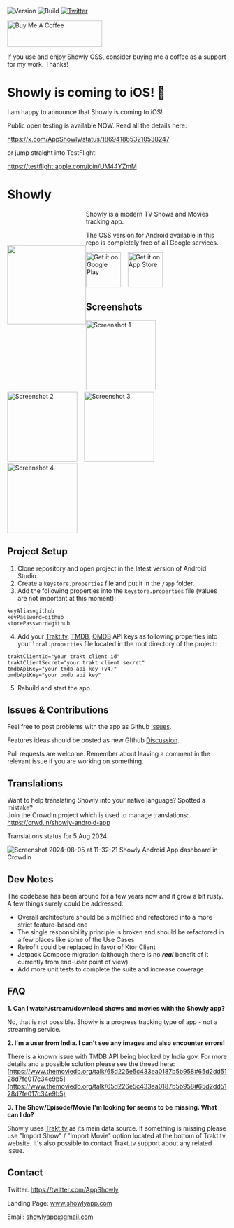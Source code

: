 ![Version](https://img.shields.io/github/v/tag/michaldrabik/showly-2.0?label=version)
![Build]( https://img.shields.io/github/actions/workflow/status/michaldrabik/showly-2.0/android.yml?branch=master)
[![Twitter](https://img.shields.io/twitter/follow/AppShowly?style=social)](https://twitter.com/AppShowly)

<a href="https://www.buymeacoffee.com/showly" target="_blank"><img src="https://cdn.buymeacoffee.com/buttons/v2/default-red.png" alt="Buy Me A Coffee" style="height: 60px !important;width: 217px !important;" ></a>

If you use and enjoy Showly OSS, consider buying me a coffee as a support for my work. Thanks!

# Showly is coming to iOS! 🍎

I am happy to announce that Showly is coming to iOS!

Public open testing is available NOW.
Read all the details here:

https://x.com/AppShowly/status/1869418653210538247

or jump straight into TestFlight:

https://testflight.apple.com/join/UM44YZmM

# Showly

<img src="https://github.com/user-attachments/assets/b31c6ce6-7257-4c90-a13b-b12603e105a9" align="left" width="180" hspace="0" vspace="80" />

Showly is a modern TV Shows and Movies tracking app.

The OSS version for Android available in this repo is completely free of all Google services.

<a href="https://play.google.com/store/apps/details?id=com.michaldrabik.showly2"><img
    alt="Get it on Google Play"
    height="80"
    src="https://github.com/user-attachments/assets/3e49d1b3-1046-4e76-ad50-dfd859c23f3a"/></a>
&nbsp;&nbsp;
<a href="https://testflight.apple.com/join/UM44YZmM"><img
    alt="Get it on App Store"
    height="80"
    src="https://github.com/user-attachments/assets/f43c7c55-01d8-4ac3-99dd-ca8e0f574283"/></a>

## Screenshots

<div>
   <img src="https://github.com/user-attachments/assets/84f00049-6593-4cb6-bbe3-9cff7ffd313f" width="160" alt="Screenshot 1">
  &nbsp;&nbsp;
   <img src="https://github.com/user-attachments/assets/81dcb5a1-0db0-40bd-bba4-0bb82fbc7a4e" width="160" alt="Screenshot 2">
  &nbsp;&nbsp;
   <img src="https://github.com/user-attachments/assets/a6959690-57d0-40c9-a2e3-f02216aacc71" width="160" alt="Screenshot 3">
  &nbsp;&nbsp;
  <img src="https://github.com/user-attachments/assets/255505c5-ddc4-4ae6-b130-1ef47057e9b8" width="160" alt="Screenshot 4">
</div>

## Project Setup

1. Clone repository and open project in the latest version of Android Studio.
2. Create a `keystore.properties` file and put it in the `/app` folder.
3. Add the following properties into the `keystore.properties` file (values are not important at this moment):

```
keyAlias=github
keyPassword=github
storePassword=github
```

4. Add your [Trakt.tv](https://trakt.tv/oauth/applications), [TMDB](https://developers.themoviedb.org/3/), [OMDB](http://www.omdbapi.com) API keys as
   following properties into your `local.properties` file located in the root directory of the project:

```
traktClientId="your trakt client id"
traktClientSecret="your trakt client secret"
tmdbApiKey="your tmdb api key (v4)"
omdbApiKey="your omdb api key"
```

5. Rebuild and start the app.

## Issues & Contributions

Feel free to post problems with the app as Github [Issues](https://github.com/michaldrabik/showly-2.0/issues).

Features ideas should be posted as new GIthub [Discussion](https://github.com/michaldrabik/showly-2.0/discussions).

Pull requests are welcome. Remember about leaving a comment in the relevant issue if you are working on something.

## Translations

Want to help translating Showly into your native language? Spotted a mistake?<br>
Join the CrowdIn project which is used to manage translations:<br>
https://crwd.in/showly-android-app <br>

Translations status for 5 Aug 2024:

![Screenshot 2024-08-05 at 11-32-21 Showly Android App dashboard in Crowdin](https://github.com/user-attachments/assets/5b5b1796-2ad7-4519-be63-e0a05c275406)

## Dev Notes

The codebase has been around for a few years now and it grew a bit rusty.
A few things surely could be addressed:

- Overall architecture should be simplified and refactored into a more strict feature-based one
- The single responsibility principle is broken and should be refactored in a few places like some of the Use Cases
- Retrofit could be replaced in favor of Ktor Client
- Jetpack Compose migration (although there is no **_real_** benefit of it currently from end-user point of view)
- Add more unit tests to complete the suite and increase coverage

## FAQ

**1. Can I watch/stream/download shows and movies with the Showly app?**

No, that is not possible. Showly is a progress tracking type of app - not a streaming service.

**2. I'm a user from India. I can't see any images and also encounter errors!**

There is a known issue with TMDB API being blocked by India gov.
For more details and a possible solution please see the thread here:
[https://www.themoviedb.org/talk/65d226e5c433ea0187b5b958#65d2dd5128d7fe017c34e9b5](https://www.themoviedb.org/talk/65d226e5c433ea0187b5b958#65d2dd5128d7fe017c34e9b5)

**3. The Show/Episode/Movie I'm looking for seems to be missing. What can I do?**

Showly uses [Trakt.tv](https://trakt.tv) as its main data source.
If something is missing please use "Import Show" / "Import Movie" option located at the bottom of Trakt.tv website.
It's also possible to contact Trakt.tv support about any related issue.

## Contact

Twitter: https://twitter.com/AppShowly

Landing Page: www.showlyapp.com

Email: showlyapp@gmail.com

